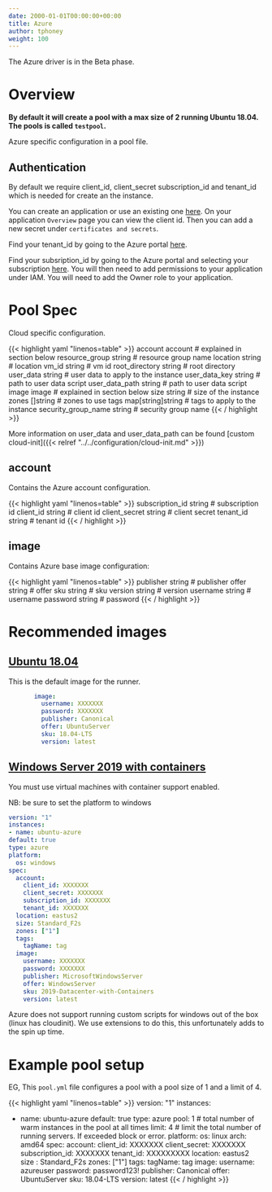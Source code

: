 ```yaml
---
date: 2000-01-01T00:00:00+00:00
title: Azure
author: tphoney
weight: 100
---
```


<div class="alert">
The Azure driver is in the Beta phase.
</div>

# Overview

**By default it will create a pool with a max size of 2 running Ubuntu 18.04. The pools is called `testpool`.**

Azure specific configuration in a pool file.

## Authentication

By default we require client_id, client_secret subscription_id and tenant_id which is needed for create an the instance.

You can create an application or use an existing one [here](https://portal.azure.com/#view/Microsoft_AAD_RegisteredApps/ApplicationsListBlade). On your application `Overview` page you can view the client id. Then you can add a new secret under `certificates and secrets`.

Find your tenant_id by going to the Azure portal [here](https://portal.azure.com/#view/Microsoft_AAD_IAM/TenantPropertiesBlade).

Find your subsription_id by going to the Azure portal and selecting your subscription [here](https://portal.azure.com/#view/Microsoft_Azure_Billing/SubscriptionsBlade). You will then need to add permissions to your application under IAM. You will need to add the Owner role to your application.

# Pool Spec

Cloud specific configuration.

{{< highlight yaml "linenos=table" >}}
account             account           # explained in section below
resource_group      string            # resource group name
location            string            # location
vm_id               string            # vm id
root_directory      string            # root directory
user_data           string            # user data to apply to the instance
user_data_key       string            # path to user data script
user_data_path      string            # path to user data script
image               image             # explained in section below
size                string            # size of the instance
zones               []string          # zones to use
tags                map[string]string # tags to apply to the instance
security_group_name string            # security group name
{{< / highlight >}}

More information on user_data and user_data_path can be found [custom cloud-init]({{< relref "../../configuration/cloud-init.md" >}})

## account

Contains the Azure account configuration.

{{< highlight yaml "linenos=table" >}}
subscription_id string # subscription id
client_id       string # client id
client_secret   string # client secret
tenant_id       string # tenant id
{{< / highlight >}}

## image

Contains Azure base image configuration:

{{< highlight yaml "linenos=table" >}}
publisher string # publisher
offer     string # offer
sku       string # sku
version   string # version
username  string # username
password  string # password
{{< / highlight >}}

# Recommended images

## [Ubuntu 18.04](https://az-vm-image.info/?cmd=--all+--publisher+Canonical+--sku+18_04-lts)

This is the default image for the runner.

```yaml
       image:
         username: XXXXXXX
         password: XXXXXXX
         publisher: Canonical
         offer: UbuntuServer
         sku: 18.04-LTS
         version: latest
```

## [Windows Server 2019 with containers](https://az-vm-image.info/?cmd=--all+--publisher+microsoftwindowsserver+--sku+containers)

You must use virtual machines with container support enabled.

NB: be sure to set the platform to windows

  ```yaml
version: "1"
instances:
- name: ubuntu-azure
  default: true
  type: azure
  platform:
    os: windows
  spec:
    account:
      client_id: XXXXXXX
      client_secret: XXXXXXX
      subscription_id: XXXXXXX
      tenant_id: XXXXXXX
    location: eastus2
    size: Standard_F2s
    zones: ["1"]
    tags:
      tagName: tag
    image:
      username: XXXXXXX
      password: XXXXXXX
      publisher: MicrosoftWindowsServer
      offer: WindowsServer
      sku: 2019-Datacenter-with-Containers
      version: latest
```

Azure does not support running custom scripts for windows out of the box (linux has cloudinit). We use extensions to do this, this unfortunately adds to the spin up time.

# Example pool setup

EG, This `pool.yml` file configures a pool with a pool size of 1 and a limit of 4.

{{< highlight yaml "linenos=table" >}}
version: "1"
instances:

- name: ubuntu-azure
    default: true
    type: azure
    pool: 1    # total number of warm instances in the pool at all times
    limit: 4   # limit the total number of running servers. If exceeded block or error.
    platform:
      os: linux
      arch: amd64
    spec:
      account:
      client_id: XXXXXXX
      client_secret: XXXXXXX
      subscription_id: XXXXXXX
      tenant_id: XXXXXXXXX
      location: eastus2
      size : Standard_F2s
      zones: ["1"]
      tags:
        tagName: tag
      image:
        username: azureuser
        password: password123!
        publisher: Canonical
        offer: UbuntuServer
        sku: 18.04-LTS
        version: latest
{{< / highlight >}}
